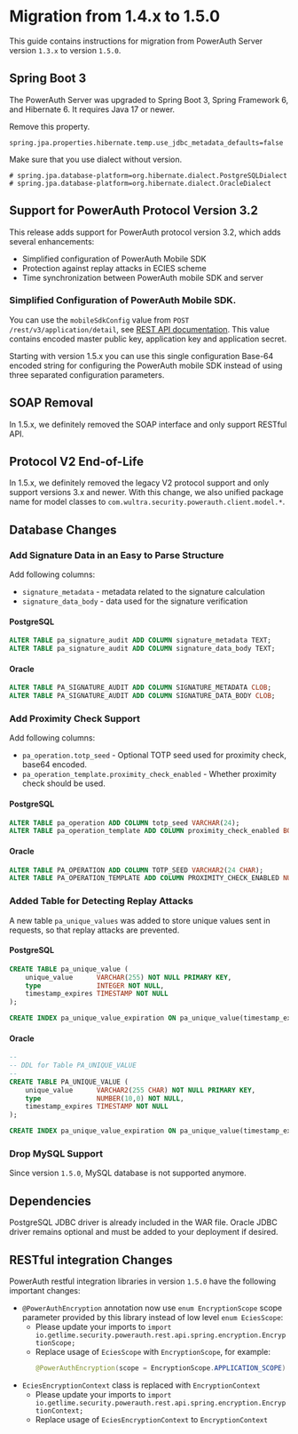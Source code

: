 # Migration from 1.4.x to 1.5.0

This guide contains instructions for migration from PowerAuth Server version `1.3.x` to version `1.5.0`.

## Spring Boot 3

The PowerAuth Server was upgraded to Spring Boot 3, Spring Framework 6, and Hibernate 6.
It requires Java 17 or newer.

Remove this property.

`spring.jpa.properties.hibernate.temp.use_jdbc_metadata_defaults=false`

Make sure that you use dialect without version.

```properties
# spring.jpa.database-platform=org.hibernate.dialect.PostgreSQLDialect
# spring.jpa.database-platform=org.hibernate.dialect.OracleDialect
```

## Support for PowerAuth Protocol Version 3.2

This release adds support for PowerAuth protocol version 3.2, which adds several enhancements:
- Simplified configuration of PowerAuth Mobile SDK
- Protection against replay attacks in ECIES scheme
- Time synchronization between PowerAuth mobile SDK and server

### Simplified Configuration of PowerAuth Mobile SDK. 

You can use the `mobileSdkConfig` value from `POST /rest/v3/application/detail`, see [REST API documentation](https://github.com/wultra/powerauth-server/blob/develop/docs/WebServices-Methods.md#method-getapplicationdetail). This value contains encoded master public key, application key and application secret.

Starting with version 1.5.x you can use this single configuration Base-64 encoded string for configuring the PowerAuth mobile SDK instead of using three separated configuration parameters.

## SOAP Removal

In 1.5.x, we definitely removed the SOAP interface and only support RESTful API.

## Protocol V2 End-of-Life

In 1.5.x, we definitely removed the legacy V2 protocol support and only support versions 3.x and newer. With this change, we also unified package name for model classes to `com.wultra.security.powerauth.client.model.*`.

## Database Changes

### Add Signature Data in an Easy to Parse Structure

Add following columns:
 - `signature_metadata` - metadata related to the signature calculation
 - `signature_data_body` - data used for the signature verification

#### PostgreSQL

```sql
ALTER TABLE pa_signature_audit ADD COLUMN signature_metadata TEXT;
ALTER TABLE pa_signature_audit ADD COLUMN signature_data_body TEXT;
```

#### Oracle

```sql
ALTER TABLE PA_SIGNATURE_AUDIT ADD COLUMN SIGNATURE_METADATA CLOB;
ALTER TABLE PA_SIGNATURE_AUDIT ADD COLUMN SIGNATURE_DATA_BODY CLOB;
```


### Add Proximity Check Support

Add following columns:
- `pa_operation.totp_seed` - Optional TOTP seed used for proximity check, base64 encoded.
- `pa_operation_template.proximity_check_enabled` - Whether proximity check should be used.


#### PostgreSQL

```sql
ALTER TABLE pa_operation ADD COLUMN totp_seed VARCHAR(24);
ALTER TABLE pa_operation_template ADD COLUMN proximity_check_enabled BOOLEAN NOT NULL DEFAULT FALSE;
```


#### Oracle

```sql
ALTER TABLE PA_OPERATION ADD COLUMN TOTP_SEED VARCHAR2(24 CHAR);
ALTER TABLE PA_OPERATION_TEMPLATE ADD COLUMN PROXIMITY_CHECK_ENABLED NUMBER(1, 0) DEFAULT 0 NOT NULL;
```

### Added Table for Detecting Replay Attacks

A new table `pa_unique_values` was added to store unique values sent in requests, so that replay attacks are prevented.

#### PostgreSQL

```sql
CREATE TABLE pa_unique_value (
    unique_value      VARCHAR(255) NOT NULL PRIMARY KEY,
    type              INTEGER NOT NULL,
    timestamp_expires TIMESTAMP NOT NULL
);

CREATE INDEX pa_unique_value_expiration ON pa_unique_value(timestamp_expires);
```

#### Oracle

```sql
--
-- DDL for Table PA_UNIQUE_VALUE
--
CREATE TABLE PA_UNIQUE_VALUE (
    unique_value      VARCHAR2(255 CHAR) NOT NULL PRIMARY KEY,
    type              NUMBER(10,0) NOT NULL,
    timestamp_expires TIMESTAMP NOT NULL
);

CREATE INDEX pa_unique_value_expiration ON pa_unique_value(timestamp_expires);
```

### Drop MySQL Support

Since version `1.5.0`, MySQL database is not supported anymore.


## Dependencies

PostgreSQL JDBC driver is already included in the WAR file.
Oracle JDBC driver remains optional and must be added to your deployment if desired.


## RESTful integration Changes

PowerAuth restful integration libraries in version `1.5.0` have the following important changes:

- `@PowerAuthEncryption` annotation now use `enum EncryptionScope` scope parameter provided by this library instead of low level `enum EciesScope`:
  - Please update your imports to `import io.getlime.security.powerauth.rest.api.spring.encryption.EncryptionScope;`
  - Replace usage of `EciesScope` with `EncryptionScope`, for example:
    ```java
    @PowerAuthEncryption(scope = EncryptionScope.APPLICATION_SCOPE)
    ```
- `EciesEncryptionContext` class is replaced with `EncryptionContext`
  - Please update your imports to `import io.getlime.security.powerauth.rest.api.spring.encryption.EncryptionContext;`
  - Replace usage of `EciesEncryptionContext` to `EncryptionContext`
